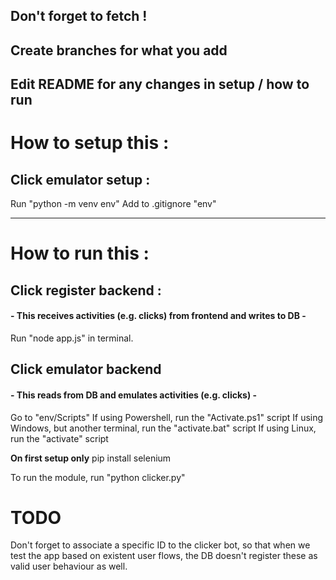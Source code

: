 ## Don't forget to fetch ! 
## Create branches for what you add
## Edit README for any changes in setup / how to run

# How to setup this : 

## Click emulator setup : 
Run "python -m venv env"
Add to .gitignore "env"

---

# How to run this : 
## Click register backend :
#### - This receives activities (e.g. clicks) from frontend and writes to DB -
Run "node app.js" in terminal.

## Click emulator backend
#### - This reads from DB and emulates activities (e.g. clicks) -
Go to "env/Scripts"
If using Powershell, run the "Activate.ps1" script
If using Windows, but another terminal, run the "activate.bat" script
If using Linux, run the "activate" script

<b>On first setup only</b> pip install selenium

To run the module, run "python clicker.py"


# TODO 
Don't forget to associate a specific ID to the clicker bot, so that when we test the app based on existent user flows, the DB doesn't register these as valid user behaviour as well.

